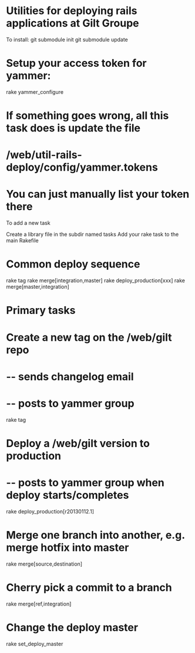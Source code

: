 Utilities for deploying rails applications at Gilt Groupe
=========================================================

To install:
  git submodule init
  git submodule update

  # Setup your access token for yammer:
  rake yammer_configure

  # If something goes wrong, all this task does is update the file
  #   /web/util-rails-deploy/config/yammer.tokens
  # You can just manually list your token there

To add a new task

  Create a library file in the subdir named tasks
  Add your rake task to the main Rakefile

Common deploy sequence
=========================================================
rake tag
rake merge[integration,master]
rake deploy_production[xxx]
rake merge[master,integration]

Primary tasks
=========================================================

# Create a new tag on the /web/gilt repo
#   -- sends changelog email
#   -- posts to yammer group
rake tag


# Deploy a /web/gilt version to production
#   -- posts to yammer group when deploy starts/completes
rake deploy_production[r20130112.1]


# Merge one branch into another, e.g. merge hotfix into master
rake merge[source,destination]


# Cherry pick a commit to a branch
rake merge[ref,integration]


# Change the deploy master
rake set_deploy_master
